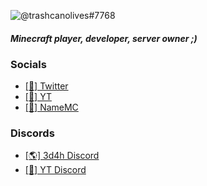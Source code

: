 ![@trashcanolives#7768](https://github-readme-stats.vercel.app/api?username=trashcanolives&count_private=true&show_icons=true&theme=cobalt)
#### *Minecraft player, developer, server owner ;)*
### Socials
- [[💬] Twitter](https://twitter.com/trashcanolives)
- [[🎥] YT](https://www.youtube.com/channel/UCZ1e_i3poYcp3xp6bZzlO-A?view_as=subscriber)
- [[🧑] NameMC](https://namemc.com/trashcanolives)

### Discords
- [[🌎] 3d4h Discord](https://3d4h.world/discord)
- [[🎥] YT Discord](https://discord.com/invite/BpmTS3R)


